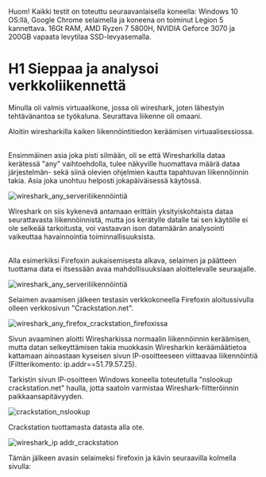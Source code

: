 Huom! Kaikki testit on toteuttu seuraavanlaisella koneella: Windows 10 OS:llä, Google Chrome selaimella ja koneena on toiminut Legion 5 kannettava. 16Gt RAM, AMD Ryzen 7 5800H, NVIDIA Geforce 3070 ja 200GB vapaata levytilaa SSD-levyasemalla.

# H1 Sieppaa ja analysoi verkkoliikennettä

Minulla oli valmis virtuaalikone, jossa oli wireshark, joten lähestyin tehtävänantoa se työkaluna.
Seurattava liikenne oli omaani.

Aloitin wiresharkilla kaiken liikennöintitiedon keräämisen virtuaalisessiossa. 

<br/>Ensimmäinen asia joka pisti silmään, oli se että Wiresharkilla dataa kerätessä "any" vaihtoehdolla, tulee näkyville huomattava määrä dataa järjestelmän- sekä siinä olevien ohjelmien kautta tapahtuvan liikennöinnin takia. Asia joka unohtuu helposti jokapäiväisessä käytössä.

![wireshark_any_serveriliikennöintiä](https://github.com/user-attachments/assets/d68962c9-742a-41aa-a736-741915d5c7d2)

Wireshark on siis kykenevä antamaan erittäin yksityiskohtaista dataa seurattavasta liikennöinnistä, mutta jos kerätylle datalle tai sen käytölle ei ole selkeää tarkoitusta, voi vastaavan ison datamäärän analysointi vaikeuttaa havainnointia toiminnallisuuksista. 

<br/>Alla esimerkiksi Firefoxin aukaisemisesta alkava, selaimen ja päätteen tuottama data ei itsessään avaa mahdollisuuksiaan aloittelevalle seuraajalle.

![wireshark_any_serveriliikennöintiä](https://github.com/user-attachments/assets/bd55bad7-45d9-44b7-a189-6618786a7368)

Selaimen avaamisen jälkeen testasin verkkokoneella Firefoxin aloitussivulla olleen verkkosivun "Crackstation.net".

![wireshark_any_firefox_crackstation_firefoxissa](https://github.com/user-attachments/assets/7dc0c369-519d-4c11-8013-9fe298b97adc)

Sivun avaaminen aloitti Wiresharkissa normaalin liikennöinnin keräämisen, mutta datan selkeyttämisen takia muokkasin Wiresharkin keräämäätietoa kattamaan ainoastaan kyseisen sivun IP-osoitteeseen viittaavaa liikennöintiä (Filtterikomento: ip.addr==51.79.57.25).

Tarkistin sivun IP-osoitteen Windows koneella toteutetulla "nslookup crackstation.net" haulla, jotta saatoin varmistaa Wireshark-filtteröinnin paikkaansapitävyyden.

![crackstation_nslookup](https://github.com/user-attachments/assets/bc6bbda8-9814-489e-9ea1-bb27807ecc71)

Crackstation tuottamasta datasta alla ote.

![wireshark_ip addr_crackstation](https://github.com/user-attachments/assets/cca43574-cfa3-4b35-a7f3-2322c6132e99)

Tämän jälkeen avasin selaimeksi firefoxin ja kävin seuraavilla kolmella sivulla: 
